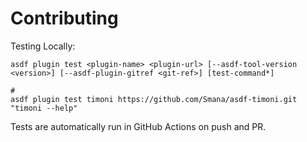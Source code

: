 # Contributing

Testing Locally:

```shell
asdf plugin test <plugin-name> <plugin-url> [--asdf-tool-version <version>] [--asdf-plugin-gitref <git-ref>] [test-command*]

#
asdf plugin test timoni https://github.com/Smana/asdf-timoni.git "timoni --help"
```

Tests are automatically run in GitHub Actions on push and PR.
